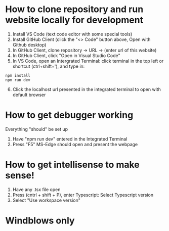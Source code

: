 # How to clone repository and run website locally for development

1. Install VS Code (text code editor with some special tools)
2. Install GitHub Client (click the "<> Code" button above, Open with Github desktop)
3. In GitHub Client, clone repository -> URL -> (enter url of this website)
4. In GitHub Client, click "Open in Visual Studio Code"
5. In VS Code, open an Intergrated Terminal: click terminal in the top left or shortcut (ctrl+shift+'), and type in:
```
npm install
npm run dev
```
6. Click the localhost url presented in the integrated terminal to open with default browser

# How to get debugger working
Everything "should" be set up
1. Have "npm run dev" entered in the Integrated Terminal
2. Press "F5"
MS-Edge should open and present the webpage


# How to get intellisense to make sense!
1. Have any .tsx file open
2. Press (cntrl + shift + P), enter Typescript: Select Typescript version
3. Select "Use workspace version"

# Windblows only